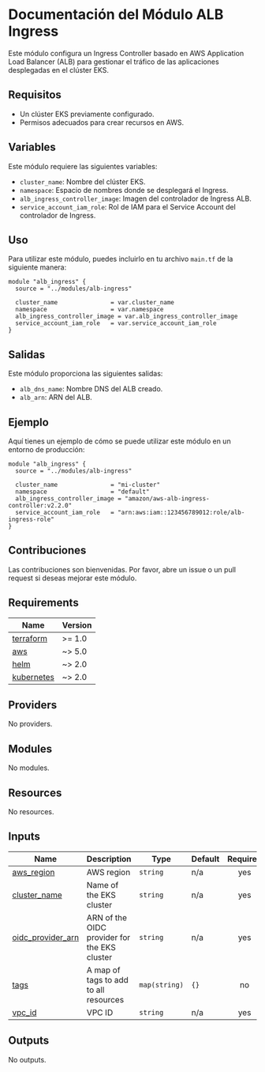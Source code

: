 # Documentación del Módulo ALB Ingress

Este módulo configura un Ingress Controller basado en AWS Application Load Balancer (ALB) para gestionar el
tráfico de las aplicaciones desplegadas en el clúster EKS.

## Requisitos

- Un clúster EKS previamente configurado.
- Permisos adecuados para crear recursos en AWS.

## Variables

Este módulo requiere las siguientes variables:

- `cluster_name`: Nombre del clúster EKS.
- `namespace`: Espacio de nombres donde se desplegará el Ingress.
- `alb_ingress_controller_image`: Imagen del controlador de Ingress ALB.
- `service_account_iam_role`: Rol de IAM para el Service Account del controlador de Ingress.

## Uso

Para utilizar este módulo, puedes incluirlo en tu archivo `main.tf` de la siguiente manera:

```hcl
module "alb_ingress" {
  source = "../modules/alb-ingress"

  cluster_name               = var.cluster_name
  namespace                  = var.namespace
  alb_ingress_controller_image = var.alb_ingress_controller_image
  service_account_iam_role   = var.service_account_iam_role
}
```

## Salidas

Este módulo proporciona las siguientes salidas:

- `alb_dns_name`: Nombre DNS del ALB creado.
- `alb_arn`: ARN del ALB.

## Ejemplo

Aquí tienes un ejemplo de cómo se puede utilizar este módulo en un entorno de producción:

```hcl
module "alb_ingress" {
  source = "../modules/alb-ingress"

  cluster_name               = "mi-cluster"
  namespace                  = "default"
  alb_ingress_controller_image = "amazon/aws-alb-ingress-controller:v2.2.0"
  service_account_iam_role   = "arn:aws:iam::123456789012:role/alb-ingress-role"
}
```

## Contribuciones

Las contribuciones son bienvenidas. Por favor, abre un issue o un pull request si deseas mejorar este módulo.

<!-- BEGIN_TF_DOCS -->
## Requirements

| Name | Version |
|------|---------|
| <a name="requirement_terraform"></a> [terraform](#requirement\_terraform) | >= 1.0 |
| <a name="requirement_aws"></a> [aws](#requirement\_aws) | ~> 5.0 |
| <a name="requirement_helm"></a> [helm](#requirement\_helm) | ~> 2.0 |
| <a name="requirement_kubernetes"></a> [kubernetes](#requirement\_kubernetes) | ~> 2.0 |

## Providers

No providers.

## Modules

No modules.

## Resources

No resources.

## Inputs

| Name | Description | Type | Default | Required |
|------|-------------|------|---------|:--------:|
| <a name="input_aws_region"></a> [aws\_region](#input\_aws\_region) | AWS region | `string` | n/a | yes |
| <a name="input_cluster_name"></a> [cluster\_name](#input\_cluster\_name) | Name of the EKS cluster | `string` | n/a | yes |
| <a name="input_oidc_provider_arn"></a> [oidc\_provider\_arn](#input\_oidc\_provider\_arn) | ARN of the OIDC provider for the EKS cluster | `string` | n/a | yes |
| <a name="input_tags"></a> [tags](#input\_tags) | A map of tags to add to all resources | `map(string)` | `{}` | no |
| <a name="input_vpc_id"></a> [vpc\_id](#input\_vpc\_id) | VPC ID | `string` | n/a | yes |

## Outputs

No outputs.
<!-- END_TF_DOCS -->
